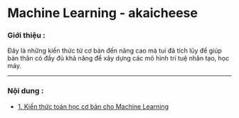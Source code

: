 # Machine Learning - akaicheese

### Giới thiệu :

Đây là những kiến thức từ cơ bản đến nâng cao mà tui đã tích lũy để giúp bản thân có đầy đủ khả năng để xây dựng các mô hình trí tuệ nhân tạo, học máy.

-----------------------------------------------------------------------------------------------

### Nội dung :

* [1. Kiến thức toán học cơ bản cho Machine Learning](https://github.com/Khoa-21501/learn-MachineLearning-akaicheese/tree/main/math)


